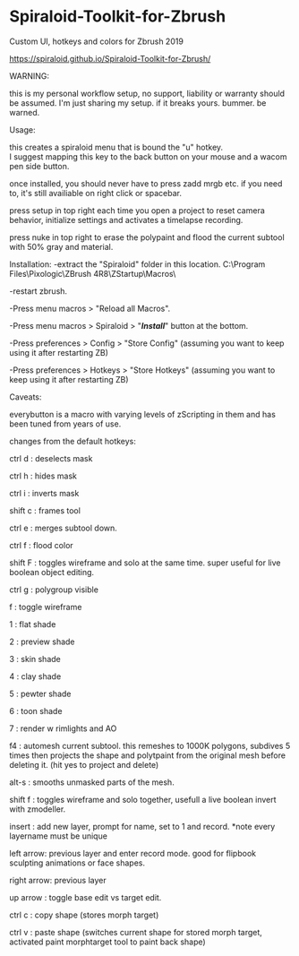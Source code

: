 # Spiraloid-Toolkit-for-Zbrush
Custom UI, hotkeys and colors for Zbrush 2019

https://spiraloid.github.io/Spiraloid-Toolkit-for-Zbrush/

WARNING:

this is my personal workflow setup, no support, liability or warranty should be assumed.  I'm just sharing my setup.  if it breaks yours.  bummer.  be warned.

Usage:

this creates a spiraloid menu that is bound the "u" hotkey.  
I suggest mapping this key to the back button on your mouse and a wacom pen side button. 

once installed, you should never have to press zadd mrgb etc.  if you need to, it's still availiable on right click or spacebar.

press setup in top right each time you open a project to reset camera behavior, initialize settings and activates a timelapse recording.

press nuke in top right to erase the polypaint and flood the current subtool with 50% gray and material.


Installation:
-extract the "Spiraloid" folder in this location.  C:\Program Files\Pixologic\ZBrush 4R8\ZStartup\Macros\

-restart zbrush.

-Press menu macros > "Reload all Macros".

-Press menu macros > Spiraloid > "_______________Install_______________"  button at the bottom.

-Press preferences > Config > "Store Config" (assuming you want to keep using it after restarting ZB)

-Press preferences > Hotkeys > "Store Hotkeys" (assuming you want to keep using it after restarting ZB)



Caveats:

everybutton is a macro with varying levels of zScripting in them and has been tuned from years of use.

changes from the default hotkeys:

ctrl d : deselects mask

ctrl h : hides mask

ctrl i : inverts mask

shift c : frames tool

ctrl e : merges subtool down.

ctrl f : flood color

shift F :  toggles wireframe and solo at the same time. super useful for live boolean object editing.

ctrl g : polygroup visible

f : toggle wireframe

1 : flat shade

2 : preview shade 

3 : skin shade 

4 : clay shade 

5 : pewter shade 

6 : toon shade 

7 : render w rimlights and AO

f4 : automesh current subtool.  this remeshes to 1000K polygons, subdives 5 times then projects the shape and polytpaint from the original mesh before deleting it.  (hit yes to project and delete)

alt-s : smooths unmasked parts of the mesh.

shift f : toggles wireframe and solo together, usefull a live boolean invert with zmodeller.

insert : add new layer, prompt for name, set to 1 and record.  *note every layername must be unique

left arrow: previous layer and enter record mode.  good for flipbook sculpting animations or face shapes.

right arrow: previous layer

up arrow : toggle base edit vs target edit.

ctrl c : copy shape (stores morph target)

ctrl v : paste shape (switches current shape for stored morph target, activated paint morphtarget tool to paint back shape)

